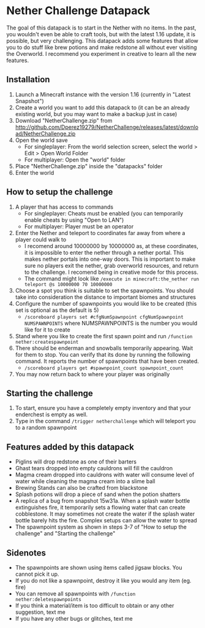 # Nether Challenge Datapack

The goal of this datapack is to start in the Nether with no items. In the past, you wouldn't even be able to craft tools, but with the latest 1.16 update, it is possible, but very challenging. This datapack adds some features that allow you to do stuff like brew potions and make redstone all without ever visiting the Overworld. I recommend you experiment in creative to learn all the new features.

## Installation

1. Launch a Minecraft instance with the version 1.16 (currently in "Latest Snapshot")
2. Create a world you want to add this datapack to (it can be an already existing world, but you may want to make a backup just in case)
3. Download "NetherChallenge.zip" from http://github.com/Dperez19279/NetherChallenge/releases/latest/download/NetherChallenge.zip
4. Open the world save
   * For singleplayer: From the world selection screen, select the world > Edit > Open World Folder
   * For multiplayer: Open the "world" folder
5. Place "NetherChallenge.zip" inside the "datapacks" folder
6. Enter the world

## How to setup the challenge

1. A player that has access to commands
   * For singleplayer: Cheats must be enabled (you can temporarily enable cheats by using "Open to LAN")
   * For multiplayer: Player must be an operator
2. Enter the Nether and teleport to coordinates far away from where a player could walk to
   * I recomend around 10000000 by 10000000 as, at these coordinates, it is impossible to enter the nether through a nether portal. This makes nether portals into one-way doors. This is important to make sure no players exit the nether, grab overworld resources, and return to the challenge. I recomend being in creative mode for this process.
   * The command might look like `/execute in minecraft:the_nether run teleport @s 10000000 70 10000000`
3. Choose a spot you think is suitable to set the spawnpoints. You should take into consideration the distance to important biomes and structures
4. Configure the number of spawnpoints you would like to be created (this set is optional as the default is 5)
   * `/scoreboard players set #cfgNumSpawnpoint cfgNumSpawnpoint NUMSPAWNPOINTS` where NUMSPAWNPOINTS is the number you would like for it to create
5. Stand where you like to create the first spawn point and run `/function nether:createspawnpoint`
6. There should be enderman and snowballs temporarily appearing. Wait for them to stop. You can verify that its done by running the following command. It reports the number of spawnpoints that have been created.
   * `/scoreboard players get #spawnpoint_count spawnpoint_count`
7. You may now return back to where your player was originally

## Starting the challenge

1. To start, ensure you have a completely empty inventory and that your enderchest is empty as well.
2. Type in the command `/trigger netherchallenge` which will teleport you to a random spawnpoint

## Features added by this datapack

* Piglins will drop redstone as one of their barters
* Ghast tears dropped into empty cauldrons will fill the cauldron
* Magma cream dropped into cauldrons with water will consume level of water while cleaning the magma cream into a slime ball
* Brewing Stands can also be crafted from blackstone
* Splash potions will drop a piece of sand when the potion shatters
* A replica of a bug from snapshot 15w31a. When a splash water bottle extinguishes fire, it temporarily sets a flowing water that can create cobblestone. It may sometimes not create the water if the splash water bottle barely hits the fire. Complex setups can allow the water to spread
* The spawnpoint system as shown in steps 3-7 of "How to setup the challenge" and "Starting the challenge"

## Sidenotes

* The spawnpoints are shown using items called jigsaw blocks. You cannot pick it up.
* If you do not like a spawnpoint, destroy it like you would any item (eg. fire)
* You can remove all spawnpoints with `/function nether:deletespawnpoints`
* If you think a material/item is too difficult to obtain or any other suggestion, text me
* If you have any other bugs or glitches, text me